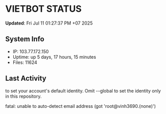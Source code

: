 # VIETBOT STATUS
**Updated**: Fri Jul 11 01:27:37 PM +07 2025

## System Info
- IP: 103.77.172.150
- Uptime: up 5 days, 17 hours, 15 minutes
- Files: 11624

## Last Activity

to set your account's default identity.
Omit --global to set the identity only in this repository.

fatal: unable to auto-detect email address (got 'root@vinh3690.(none)')
